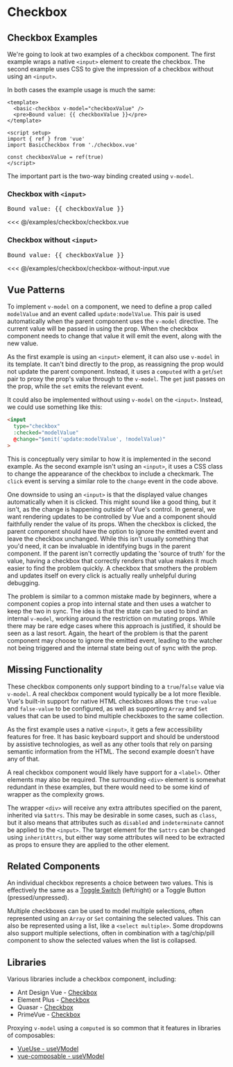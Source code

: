 <script setup>
import { ref } from 'vue'
import BasicCheckbox from './checkbox.vue'
import BasicCheckbox2 from './checkbox-without-input.vue'

const checkboxValue = ref(true)
</script>
# Checkbox

## Checkbox Examples

We're going to look at two examples of a checkbox component. The first example wraps a native `<input>` element to create the checkbox. The second example uses CSS to give the impression of a checkbox without using an `<input>`.

In both cases the example usage is much the same:

```vue
<template>
  <basic-checkbox v-model="checkboxValue" />
  <pre>Bound value: {{ checkboxValue }}</pre>
</template>

<script setup>
import { ref } from 'vue'
import BasicCheckbox from './checkbox.vue'

const checkboxValue = ref(true)
</script>
```

The important part is the two-way binding created using `v-model`.

### Checkbox with `<input>`

<live-example>
  <basic-checkbox v-model="checkboxValue" />
  <pre>Bound value: {{ checkboxValue }}</pre>
</live-example>

<<< @/examples/checkbox/checkbox.vue

### Checkbox without `<input>`

<live-example>
  <basic-checkbox2 v-model="checkboxValue" />
  <pre>Bound value: {{ checkboxValue }}</pre>
</live-example>

<<< @/examples/checkbox/checkbox-without-input.vue

## Vue Patterns

To implement `v-model` on a component, we need to define a prop called `modelValue` and an event called `update:modelValue`. This pair is used automatically when the parent component uses the `v-model` directive. The current value will be passed in using the prop. When the checkbox component needs to change that value it will emit the event, along with the new value.

As the first example is using an `<input>` element, it can also use `v-model` in its template. It can't bind directly to the prop, as reassigning the prop would not update the parent component. Instead, it uses a `computed` with a `get`/`set` pair to proxy the prop's value through to the `v-model`. The `get` just passes on the prop, while the `set` emits the relevant event.

It could also be implemented without using `v-model` on the `<input>`. Instead, we could use something like this:

```html
<input
  type="checkbox"
  :checked="modelValue"
  @change="$emit('update:modelValue', !modelValue)"
>
```

This is conceptually very similar to how it is implemented in the second example. As the second example isn't using an `<input>`, it uses a CSS class to change the appearance of the checkbox to include a checkmark. The `click` event is serving a similar role to the `change` event in the code above.

One downside to using an `<input>` is that the displayed value changes automatically when it is clicked. This might sound like a good thing, but it isn't, as the change is happening outside of Vue's control. In general, we want rendering updates to be controlled by Vue and a component should faithfully render the value of its props. When the checkbox is clicked, the parent component should have the option to ignore the emitted event and leave the checkbox unchanged. While this isn't usually something that you'd need, it can be invaluable in identifying bugs in the parent component. If the parent isn't correctly updating the 'source of truth' for the value, having a checkbox that correctly renders that value makes it much easier to find the problem quickly. A checkbox that smothers the problem and updates itself on every click is actually really unhelpful during debugging.

The problem is similar to a common mistake made by beginners, where a component copies a prop into internal state and then uses a watcher to keep the two in sync. The idea is that the state can be used to bind an internal `v-model`, working around the restriction on mutating props. While there may be rare edge cases where this approach is justified, it should be seen as a last resort. Again, the heart of the problem is that the parent component may choose to ignore the emitted event, leading to the watcher not being triggered and the internal state being out of sync with the prop.

## Missing Functionality

These checkbox components only support binding to a `true`/`false` value via `v-model`. A real checkbox component would typically be a lot more flexible. Vue's built-in support for native HTML checkboxes allows the `true-value` and `false-value` to be configured, as well as supporting `Array` and `Set` values that can be used to bind multiple checkboxes to the same collection.

As the first example uses a native `<input>`, it gets a few accessibility features for free. It has basic keyboard support and should be understood by assistive technologies, as well as any other tools that rely on parsing semantic information from the HTML. The second example doesn't have any of that.

A real checkbox component would likely have support for a `<label>`. Other elements may also be required.  The surrounding `<div>` element is somewhat redundant in these examples, but there would need to be some kind of wrapper as the complexity grows.

The wrapper `<div>` will receive any extra attributes specified on the parent, inherited via `$attrs`. This may be desirable in some cases, such as `class`, but it also means that attributes such as `disabled` and `indeterminate` cannot be applied to the `<input>`. The target element for the `$attrs` can be changed using `inheritAttrs`, but either way some attributes will need to be extracted as props to ensure they are applied to the other element.

## Related Components

An individual checkbox represents a choice between two values. This is effectively the same as a [Toggle Switch](/examples/toggle-switch/toggle-switch.html) (left/right) or a Toggle Button (pressed/unpressed).

Multiple checkboxes can be used to model multiple selections, often represented using an `Array` or `Set` containing the selected values. This can also be represented using a list, like a `<select multiple>`. Some dropdowns also support multiple selections, often in combination with a tag/chip/pill component to show the selected values when the list is collapsed.

## Libraries

Various libraries include a checkbox component, including:

- Ant Design Vue - [Checkbox](https://2x.antdv.com/components/checkbox)
- Element Plus - [Checkbox](https://element-plus.org/#/en-US/component/checkbox)
- Quasar - [Checkbox](https://quasar.dev/vue-components/checkbox)
- PrimeVue - [Checkbox](https://primefaces.org/primevue/showcase/#/checkbox)

Proxying `v-model` using a `computed` is so common that it features in libraries of composables:

- [VueUse - useVModel](https://vueuse.org/core/useVModel/)
- [vue-composable - useVModel](https://pikax.me/vue-composable/composable/misc/vmodel.html)
